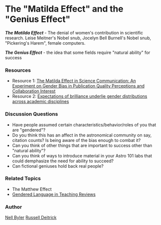 # The "Matilda Effect" and the "Genius Effect"
***The Matilda Effect*** - The denial of women's contribution in scientific research. Leise Meitner's Nobel snub, Jocelyn Bell Burnell's Nobel snub, "Pickering's Harem", female computers.

***The Genius Effect*** - the idea that some fields require "natural ability" for success

### Resources 

* Resource 1: [The Matilda Effect in Science Communication: An Experiment on Gender Bias in Publication Quality Perceptions and Collaboration Interest](http://scx.sagepub.com/content/35/5/603.full.pdf)
* Resource 2: [Expectations of brilliance underlie gender distributions across academic disciplines](http://www.sciencemag.org/content/347/6219/262.full)

### Discussion Questions

* Have people assumed certain characteristics/behavior/roles of you that are "gendered"?
* Do you think this has an affect in the astronomical community on say, citation counts? Is being aware of the bias enough to combat it?
* Can you think of other things that are important to success other than "natural ability"?
* Can you think of ways to introduce material in your Astro 101 labs that could demphasize the need for ability to succeed?
* Can fictional geniuses hold back real people?

### Related Topics

* The Matthew Effect
* [Gendered Language in Teaching Reviews](http://benschmidt.org/profGender/)

### Author

[Nell Byler](http://staff.washington.edu/ebyler)
[Russell Deitrick](https://depts.washington.edu/astrobio/drupal/profiles/russell-deitrick)
